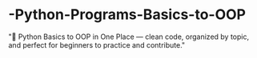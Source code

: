 # -Python-Programs-Basics-to-OOP
"🚀 Python Basics to OOP in One Place — clean code, organized by topic, and perfect for beginners to practice and contribute."
